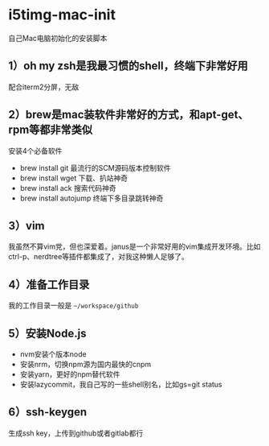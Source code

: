 # i5timg-mac-init

自己Mac电脑初始化的安装脚本

## 1）oh my zsh是我最习惯的shell，终端下非常好用

配合iterm2分屏，无敌
## 2）brew是mac装软件非常好的方式，和apt-get、rpm等都非常类似

安装4个必备软件

- brew install git 最流行的SCM源码版本控制软件
- brew install wget 下载、扒站神奇
- brew install ack  搜索代码神奇
- brew install autojump 终端下多目录跳转神奇

## 3）vim

我虽然不算vim党，但也深爱着。janus是一个非常好用的vim集成开发环境。比如ctrl-p、nerdtree等插件都集成了，对我这种懒人足够了。

## 4）准备工作目录

我的工作目录一般是 `~/workspace/github`

## 5）安装Node.js

- nvm安装个版本node
- 安装nrm，切换npm源为国内最快的cnpm
- 安装yarn，更好的npm替代软件
- 安装lazycommit，我自己写的一些shell别名，比如gs=git status

## 6）ssh-keygen

生成ssh key，上传到github或者gitlab都行



